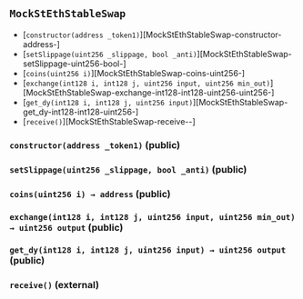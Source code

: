 ## <span id="MockStEthStableSwap"></span> `MockStEthStableSwap`



- [`constructor(address _token1)`][MockStEthStableSwap-constructor-address-]
- [`setSlippage(uint256 _slippage, bool _anti)`][MockStEthStableSwap-setSlippage-uint256-bool-]
- [`coins(uint256 i)`][MockStEthStableSwap-coins-uint256-]
- [`exchange(int128 i, int128 j, uint256 input, uint256 min_out)`][MockStEthStableSwap-exchange-int128-int128-uint256-uint256-]
- [`get_dy(int128 i, int128 j, uint256 input)`][MockStEthStableSwap-get_dy-int128-int128-uint256-]
- [`receive()`][MockStEthStableSwap-receive--]
### <span id="MockStEthStableSwap-constructor-address-"></span> `constructor(address _token1)` (public)



### <span id="MockStEthStableSwap-setSlippage-uint256-bool-"></span> `setSlippage(uint256 _slippage, bool _anti)` (public)



### <span id="MockStEthStableSwap-coins-uint256-"></span> `coins(uint256 i) → address` (public)



### <span id="MockStEthStableSwap-exchange-int128-int128-uint256-uint256-"></span> `exchange(int128 i, int128 j, uint256 input, uint256 min_out) → uint256 output` (public)



### <span id="MockStEthStableSwap-get_dy-int128-int128-uint256-"></span> `get_dy(int128 i, int128 j, uint256 input) → uint256 output` (public)



### <span id="MockStEthStableSwap-receive--"></span> `receive()` (external)



